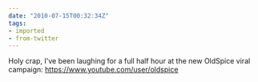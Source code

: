 ```yaml
---
date: "2010-07-15T00:32:34Z"
tags:
- imported
- from-twitter
---
```

Holy crap, I've been laughing for a full half hour at the new OldSpice viral campaign: https://www.youtube.com/user/oldspice

